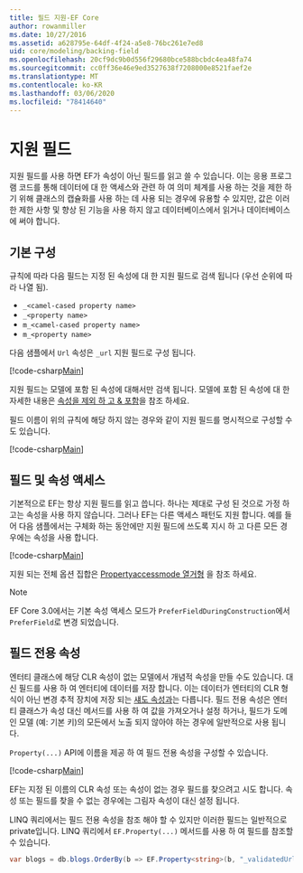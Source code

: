 ```yaml
---
title: 필드 지원-EF Core
author: rowanmiller
ms.date: 10/27/2016
ms.assetid: a628795e-64df-4f24-a5e8-76bc261e7ed8
uid: core/modeling/backing-field
ms.openlocfilehash: 20cf9dc9b0d556f29680bce588bcbdc4ea48fa74
ms.sourcegitcommit: cc0ff36e46e9ed3527638f7208000e8521faef2e
ms.translationtype: MT
ms.contentlocale: ko-KR
ms.lasthandoff: 03/06/2020
ms.locfileid: "78414640"
---
```

# <a name="backing-fields"></a>지원 필드

지원 필드를 사용 하면 EF가 속성이 아닌 필드를 읽고 쓸 수 있습니다. 이는 응용 프로그램 코드를 통해 데이터에 대 한 액세스와 관련 하 여 의미 체계를 사용 하는 것을 제한 하기 위해 클래스의 캡슐화를 사용 하는 데 사용 되는 경우에 유용할 수 있지만, 값은 이러한 제한 사항 및 향상 된 기능을 사용 하지 않고 데이터베이스에서 읽거나 데이터베이스에 써야 합니다.

## <a name="basic-configuration"></a>기본 구성

규칙에 따라 다음 필드는 지정 된 속성에 대 한 지원 필드로 검색 됩니다 (우선 순위에 따라 나열 됨). 

* `_<camel-cased property name>`
* `_<property name>`
* `m_<camel-cased property name>`
* `m_<property name>`

다음 샘플에서 `Url` 속성은 `_url` 지원 필드로 구성 됩니다.

[!code-csharp[Main](../../../samples/core/Modeling/Conventions/BackingField.cs#Sample)]

지원 필드는 모델에 포함 된 속성에 대해서만 검색 됩니다. 모델에 포함 된 속성에 대 한 자세한 내용은 [속성을 제외 하 고 & 포함](included-properties.md)을 참조 하세요.

필드 이름이 위의 규칙에 해당 하지 않는 경우와 같이 지원 필드를 명시적으로 구성할 수도 있습니다.

[!code-csharp[Main](../../../samples/core/Modeling/FluentAPI/BackingField.cs?name=BackingField&highlight=5)]

## <a name="field-and-property-access"></a>필드 및 속성 액세스

기본적으로 EF는 항상 지원 필드를 읽고 씁니다. 하나는 제대로 구성 된 것으로 가정 하 고는 속성을 사용 하지 않습니다. 그러나 EF는 다른 액세스 패턴도 지원 합니다. 예를 들어 다음 샘플에서는 구체화 하는 동안에만 지원 필드에 쓰도록 지시 하 고 다른 모든 경우에는 속성을 사용 합니다.

[!code-csharp[Main](../../../samples/core/Modeling/FluentAPI/BackingFieldAccessMode.cs?name=BackingFieldAccessMode&highlight=6)]

지원 되는 전체 옵션 집합은 [Propertyaccessmode 열거형](https://docs.microsoft.com/dotnet/api/microsoft.entityframeworkcore.propertyaccessmode) 을 참조 하세요.

> [!NOTE]
> EF Core 3.0에서는 기본 속성 액세스 모드가 `PreferFieldDuringConstruction`에서 `PreferField`로 변경 되었습니다.

## <a name="field-only-properties"></a>필드 전용 속성

엔터티 클래스에 해당 CLR 속성이 없는 모델에서 개념적 속성을 만들 수도 있습니다. 대신 필드를 사용 하 여 엔터티에 데이터를 저장 합니다. 이는 데이터가 엔터티의 CLR 형식이 아닌 변경 추적 장치에 저장 되는 [섀도 속성과](shadow-properties.md)는 다릅니다. 필드 전용 속성은 엔터티 클래스가 속성 대신 메서드를 사용 하 여 값을 가져오거나 설정 하거나, 필드가 도메인 모델 (예: 기본 키)의 모든에서 노출 되지 않아야 하는 경우에 일반적으로 사용 됩니다.

`Property(...)` API에 이름을 제공 하 여 필드 전용 속성을 구성할 수 있습니다.

[!code-csharp[Main](../../../samples/core/Modeling/FluentAPI/BackingFieldNoProperty.cs#Sample)]

EF는 지정 된 이름의 CLR 속성 또는 속성이 없는 경우 필드를 찾으려고 시도 합니다. 속성 또는 필드를 찾을 수 없는 경우에는 그림자 속성이 대신 설정 됩니다.

LINQ 쿼리에서는 필드 전용 속성을 참조 해야 할 수 있지만 이러한 필드는 일반적으로 private입니다. LINQ 쿼리에서 `EF.Property(...)` 메서드를 사용 하 여 필드를 참조할 수 있습니다.

``` csharp
var blogs = db.blogs.OrderBy(b => EF.Property<string>(b, "_validatedUrl"));
```
